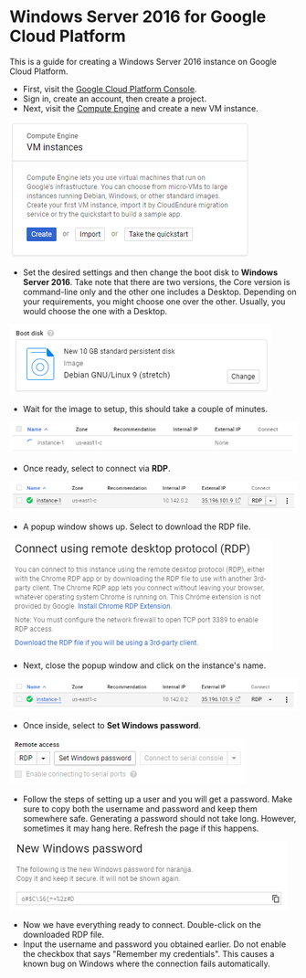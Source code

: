 # Windows Server 2016 for Google Cloud Platform
This is a guide for creating a Windows Server 2016 instance on Google Cloud Platform.

* First, visit the [Google Cloud Platform Console](https://console.cloud.google.com).
* Sign in, create an account, then create a project.
* Next, visit the [Compute Engine](https://console.cloud.google.com/compute/) and create a new VM instance.

![Image](/img/create-windows-server-gcp-1.png)

* Set the desired settings and then change the boot disk to **Windows Server 2016**. Take note that there are two versions, the Core version is command-line only and the other one includes a Desktop. Depending on your requirements, you might choose one over the other. Usually, you would choose the one with a Desktop.

![Image](/img/create-windows-server-gcp-2.png)

* Wait for the image to setup, this should take a couple of minutes.

![Image](/img/create-windows-server-gcp-3.png)

* Once ready, select to connect via **RDP**.

![Image](/img/create-windows-server-gcp-4.png)

* A popup window shows up. Select to download the RDP file.

![Image](/img/create-windows-server-gcp-5.png)

* Next, close the popup window and click on the instance's name.

![Image](/img/create-windows-server-gcp-8.png)

* Once inside, select to **Set Windows password**.

![Image](/img/create-windows-server-gcp-9.png)

* Follow the steps of setting up a user and you will get a password. Make sure to copy both the username and password and keep them somewhere safe. Generating a password should not take long. However, sometimes it may hang here. Refresh the page if this happens.

![Image](/img/create-windows-server-gcp-10.png)

* Now we have everything ready to connect. Double-click on the downloaded RDP file.
* Input the username and password you obtained earlier. Do not enable the checkbox that says "Remember my credentials". This causes a known bug on Windows where the connection fails automatically.
